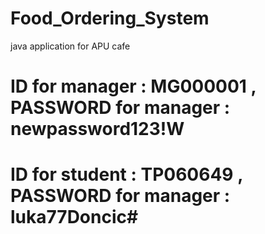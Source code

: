 # Food_Ordering_System
java application for APU cafe 
# ID for manager : MG000001  , PASSWORD for manager : newpassword123!W
# ID for student : TP060649  , PASSWORD for manager : luka77Doncic#
